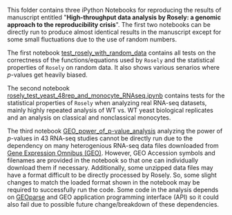 This folder contains three iPython Notebooks for reproducing the results of manuscript entitled 
"**High-throughput data analysis by Rosely: a genomic approach to the reproducibility crisis**".  The first two notebooks can be directly run 
to produce almost identical results in the manuscript except for some small fluctuations due to the use of random numbers. 

The first notebook [test_rosely_with_random_data](https://github.com/yjiangnan/rosely/examples/manuscript_code/test_rosely_with_random_data.ipynb)
contains all tests on the correctness of the functions/equations used by `Rosely` and the statistical properties of `Rosely` on random data.
It also shows various senarios where *p*-values get heavily biased.

The second notebook [rosely_test_yeast_48rep_and_monocyte_RNAseq.ipynb](rosely_test_yeast_48rep_and_monocyte_RNAseq.ipynb) contains tests
for the statistical properties of `Rosely` when analyzing real RNA-seq datasets, mainly highly repeated analysis of WT vs. WT yeast biological
replicates and an analysis on classical and nonclassical monocytes.


The third notebook [GEO_power_of_p-value_analysis](GEO_power_of_p-value_analysis.ipynb)  analyzing the power of *p*-values in 
43 RNA-seq studies cannot be directly run due to the dependency on many heterogenious RNA-seq 
data files downloaded from [Gene Expression Omnibus (GEO)](https://www.ncbi.nlm.nih.gov/gds). However, GEO Accession symbols and filenames 
are provided in the notebook so that one can individually download them if necessary. Additionally, some unzipped data files may have a 
format difficult to be directly processed by Rosely. So, some slight changes to match the loaded format shown in the notebook may be required
to successfully run the code. Some code in the analysis depends on [GEOparse](https://pypi.org/project/GEOparse/) and GEO application 
programming interface (API) so it could also fail due to possible future change/breakdown of these dependencies. 

